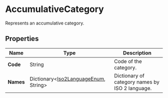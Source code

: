 # AccumulativeCategory

Represents an accumulative category.

## Properties

| Name | Type | Description |
|------|------|-------------|
| **Code** | String | Code of the category. |
| **Names** | Dictionary&lt;[Iso2LanguageEnum](/docs/apis/for-sellers/connectors-pull-developers-api/API_Reference/iso2languageenum), String&gt;  | Dictionary of category names by ISO 2 language. |
